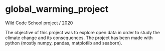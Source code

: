 # global_warming_project
Wild Code School project / 2020

The objective of this project was to explore open data in order to study the climate change and its consequences. The project has been made with python (mostly numpy, pandas, matplotlib and seaborn).
